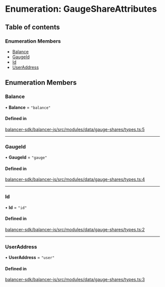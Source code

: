 # Enumeration: GaugeShareAttributes

## Table of contents

### Enumeration Members

- [Balance](GaugeShareAttributes.md#balance)
- [GaugeId](GaugeShareAttributes.md#gaugeid)
- [Id](GaugeShareAttributes.md#id)
- [UserAddress](GaugeShareAttributes.md#useraddress)

## Enumeration Members

### Balance

• **Balance** = ``"balance"``

#### Defined in

[balancer-sdk/balancer-js/src/modules/data/gauge-shares/types.ts:5](https://github.com/balancer-labs/balancer-sdk/blob/c094037b/balancer-js/src/modules/data/gauge-shares/types.ts#L5)

___

### GaugeId

• **GaugeId** = ``"gauge"``

#### Defined in

[balancer-sdk/balancer-js/src/modules/data/gauge-shares/types.ts:4](https://github.com/balancer-labs/balancer-sdk/blob/c094037b/balancer-js/src/modules/data/gauge-shares/types.ts#L4)

___

### Id

• **Id** = ``"id"``

#### Defined in

[balancer-sdk/balancer-js/src/modules/data/gauge-shares/types.ts:2](https://github.com/balancer-labs/balancer-sdk/blob/c094037b/balancer-js/src/modules/data/gauge-shares/types.ts#L2)

___

### UserAddress

• **UserAddress** = ``"user"``

#### Defined in

[balancer-sdk/balancer-js/src/modules/data/gauge-shares/types.ts:3](https://github.com/balancer-labs/balancer-sdk/blob/c094037b/balancer-js/src/modules/data/gauge-shares/types.ts#L3)
